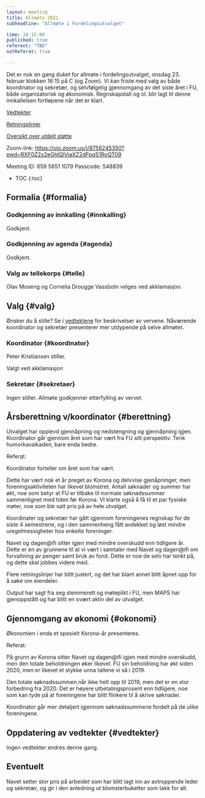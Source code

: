 ```yaml
---
layout: meeting
title: Allmøte 2022
subheadline: "Allmøte i Fordelingsutvalget"

time: 16:15:00
published: true
referent: "TBD"
notReferat: true

---
```


Det er nok en gang duket for allmøte i fordelingsutvalget, onsdag 23. februar klokken 16:15 på C (og Zoom). Vi kan friste med valg av både koordinator og sekretær, og selvfølgelig gjennomgang av det siste året i FU, både organisatorisk og økonomisk. Regnskapstall og ol. blir lagt til denne innkallelsen fortløpene når det er klart.

[Vedtekter](https://fordelingsutvalget.org/vedtekter/)

[Retningslinjer](https://fordelingsutvalget.org/retningslinjer/)

[Oversikt over utdelt støtte](https://docs.google.com/spreadsheets/d/1pQovUwLV8QCN1MXz4YQplLrx9bvG4778PWeuS3iEb8A/edit?usp=sharing)

Zoom-link:
https://uio.zoom.us/j/8756245350?pwd=RXF0Z2x2eGhlQlViaXZ2dFpqS1RoQT09

Meeting ID: 659 5851 1079
Passcode: 548839

* TOC
{:toc}

## Formalia {#formalia}
### Godkjenning av innkalling {#innkalling}
Godkjent. 

### Godkjenning av agenda {#agenda}
Godkjent.

### Valg av tellekorps {#telle}
Olav Moseng og Cornelia Drougge Vassbotn velges ved akklamasjon. 

##  Valg {#valg}
Ønsker du å stille? Se i [vedtektene](https://fordelingsutvalget.org/vedtekter/) for beskrivelser av vervene.
Nåværende koordinator og sekretær presenterer mer utdypende på selve allmøtet.

### Koordinator {#koordinator}
Peter Kristiansen stiller.

Valgt ved akklamasjon
### Sekretær {#sekretaer}
Ingen stiller. Allmøte godkjenner etterfylling av vervet. 

##  Årsberettning v/koordinator {#berettning}
Utvalget har opplevd gjennåpning og nedstengning og gjennåpning igjen.
Koordinator går gjennom året som har vært fra FU sitt perspektiv.
Tenk humorkavalkaden, bare enda bedre.

Referat:

Koordinator forteller om året som har vært.

Dette har vært nok et år preget av Korona og delvvise gjenåpninger, men foreningsaktiviteten har likevel blomstret. Antall søknader og summer har økt, noe som betyr at FU er tilbake til normale søknadssummer sammenlignet med tiden før Korona. VI klarte også å få til et par fysiske møter, noe som ble satt pris på av hele utvalget. 

Koordinater og sekretær har gått igjennom foreningenes regnskap for de siste 4 semestrene, og i den sammenheng fått avdekket og løst mindre uregelmessigheter hos enkelte foreninger. 

Navet og dagen@ifi sitter igjen med mindre overskudd enn tidligere år. Dette er en av grunnene til at vi vært i samtaler med Navet og dagen@ifi om forvaltning av penger samt bruk av fond. Dette er noe de selv har tenkt på, og dette skal jobbes videre med. 

Flere retningslinjer har blitt justert, og det har blant annet blitt åpnet opp for å søke om eiendeler.

Output har sagt fra seg stemmerett og møteplikt i FU, men MAPS har gjenoppstått og har blitt en svært aktiv del av utvalget. 

##  Gjennomgang av økonomi {#okonomi}
Økonomien i enda et spesielt Korona-år presenteres.

Referat:

På grunn av Korona sitter Navet og dagen@ifi igjen med mindre overskudd, men den totale beholdningen øker likevel. FU sin beholdning har økt siden 2020, men er likevel et stykke unna tallene vi så i 2019.

Den totale søknadssummen når ikke helt opp til 2019, men det er en stor forbedring fra 2020. Det er høyere utbetalingsprosent enn tidligere, noe som kan tyde på at foreningene har blitt flinkere til å skrive søknader. 

Koordinator går mer detaljert igjennom søknadssummene fordelt på de ulike foreningene.

## Oppdatering av vedtekter {#vedtekter}
Ingen vedtekter endres denne gang.

## Eventuelt
Navet setter stor pris på arbeidet som har blitt lagt inn av avtroppende leder og sekretær, og gir i den anledning ut blomsterbuketter som takk for alt. 
